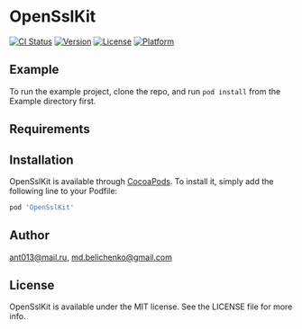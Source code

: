 # OpenSslKit

[![CI Status](https://img.shields.io/travis/ant013@mail.ru/OpenSslKit.svg?style=flat)](https://travis-ci.org/ant013@mail.ru/OpenSslKit)
[![Version](https://img.shields.io/cocoapods/v/OpenSslKit.svg?style=flat)](https://cocoapods.org/pods/OpenSslKit)
[![License](https://img.shields.io/cocoapods/l/OpenSslKit.svg?style=flat)](https://cocoapods.org/pods/OpenSslKit)
[![Platform](https://img.shields.io/cocoapods/p/OpenSslKit.svg?style=flat)](https://cocoapods.org/pods/OpenSslKit)

## Example

To run the example project, clone the repo, and run `pod install` from the Example directory first.

## Requirements

## Installation

OpenSslKit is available through [CocoaPods](https://cocoapods.org). To install
it, simply add the following line to your Podfile:

```ruby
pod 'OpenSslKit'
```

## Author

ant013@mail.ru, md.belichenko@gmail.com

## License

OpenSslKit is available under the MIT license. See the LICENSE file for more info.
